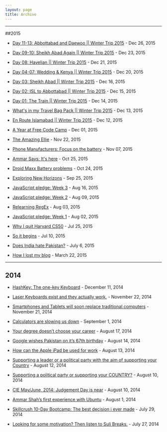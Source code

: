 ```yaml
---
layout: page
title: Archive
---
```


<hr>

##2015

 + [Day 11-13: Abbottabad and Daewoo || Winter Trip 2015](/2015/12/26/d11-13-abbott-daewoo-isl/) - Dec 26, 2015

 + [Day 09-10: Sheikh Abad Again || Winter Trip 2015](/2015/12/23/d9-10-sheikhabad-again-isl/) - Dec 23, 2015

 + [Day 08: Havelian || Winter Trip 2015](/2015/12/21/d8-havelian-isl/) - Dec 21, 2015

 + [Day 04-07: Wedding & Kenya || Winter Trip 2015](/2015/12/20/d4-7-mar-kenya-isl/) - Dec 20, 2015

 + [Day 03: Sheikh Abad || Winter Trip 2015](/2015/12/16/d3-sheikhabad-isl/) - Dec 16, 2015

 + [Day 02: ISL to Abbottabad || Winter Trip 2015](/2015/12/15/d2-abbott-isl/) - Dec 15, 2015

 + [Day 01: The Train || Winter Trip 2015](/2015/12/14/d1-train-isl/) - Dec 14, 2015

 + [What's in my Travel Bag Pack || Winter Trip 2015](/2015/12/13/whats-in-travel-bag-isl/) - Dec 13, 2015

 + [En Route Islamabad || Winter Trip 2015](/2015/12/12/isl-trip/) - Dec 12, 2015

 + [A Year at Free Code Camp](/2015/12/01/year-at-fcc/) - Dec 01, 2015

 + [The Amazing Ellie](/2015/11/22/amazing-ellie/) - Nov 22, 2015

 + [Phone Manufacturers: Focus on the battery](/2015/10/25/ammar-says/) - Nov 07, 2015

 + [Ammar Says: It's here](/2015/10/25/ammar-says/) - Oct 25, 2015

 + [Droid Maxx Battery problems](/2015/10/24/droid-maxx-battery/) - Oct 24, 2015

 + [Exploring New Horizons](/2015/09/25/new-horizon/) - Sep 25, 2015

 + [JavaScript pledge: Week 3](/2015/08/16/js-pledge-week3/) - Aug 16, 2015

 + [JavaScript pledge: Week 2](/2015/08/09/js-pledge-week2/) - Aug 09, 2015

 + [Relearning RegEx](/2015/08/03/relearning-regex/) - Aug 03, 2015

 + [JavaScript pledge: Week 1](/2015/08/02/js-pledge-week1/) - Aug 02, 2015

 + [Why I quit Harvard CS50](/2015/07/25/leaving-cs50x//) - Jul 25, 2015

 + [So it begins](/2015/07/10/so-it-begins/) - Jul 10, 2015

 + [Does India hate Pakistan?](https://thewormofficial.wordpress.com/2015/07/06/does-india-hate-pakistan/) - July 6, 2015

 + [How I lost my blog](https://medium.com/@ammarshah/how-i-lost-my-blog-24b31e300199) - March 22, 2015

<hr>

## 2014

 + [HashKey: The one-key Keyboard](https://thewormofficial.wordpress.com/2014/12/11/hashkey-keyboard/) - December 11, 2014

 + [Laser Keyboards exist and they actually work.](https://thewormofficial.wordpress.com/2014/11/22/laser-keyboards-exist-and-they-actually-work/) - November 22, 2014

 + [Smartphones and Tablets will soon replace traditional computers](https://thewormofficial.wordpress.com/2014/11/21/smartphonestablets-will-soon-replace-netbooks/) - November 21, 2014

 + [Calculators are slowing us down](https://thewormofficial.wordpress.com/2014/09/01/calculators-are-slowing-us-down/) - September 1, 2014

 + [Your degree doesn’t choose your career](https://thewormofficial.wordpress.com/2014/08/17/your-degree-dosent-choose-your-career/) - August 17, 2014

 + [Google wishes Pakistan on it’s 67th birthday](https://thewormofficial.wordpress.com/2014/08/14/google-wishes-pakistan-on-its-67th-birthday/) - August 14, 2014

 + [How can the Apple iPad be used for work](https://thewormofficial.wordpress.com/2014/08/13/how-can-the-apple-ipad-be-used-for-work/) - August 13, 2014

 + [Supporting a leader or a political party with the aim of supporting your Country](https://thewormofficial.wordpress.com/2014/08/12/supporting-a-leader-or-a-political-party-with-the-aim-of-supporting-your-country/) - August 12, 2014

 + [Supporting a political party or supporting your COUNTRY?](https://thewormofficial.wordpress.com/2014/08/10/supporting-a-political-party-or-supporting-your-country/) - August 10, 2014

 + [CIE May/June, 2014: Judgement Day is near](https://thewormofficial.wordpress.com/2014/08/10/cie-mayjune-2014-judgement-day-is-near/) - August 10, 2014

 + [Ammar Shah’s first experience with Ubuntu](https://thewormofficial.wordpress.com/2014/08/01/ubuntu-the-worst-decision-i-ever-made/) - August 1, 2014

 + [Skillcrush 10-Day Bootcamp: The best decision i ever made](https://thewormofficial.wordpress.com/2014/07/29/skillcrush-10-day-bootcamp-the-best-decision-i-ever-made/) - July 29, 2014

 + [Looking for some motivation? Then listen to Suli Breaks.](https://thewormofficial.wordpress.com/2014/07/27/motivation-suli-breaks/) - July 27, 2014
